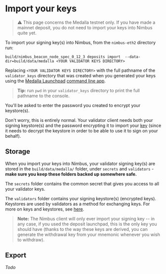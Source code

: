 # Import your keys


> ⚠️  This page concerns the Medalla testnet only. If you have made a mainnet deposit, you do not need to import your keys into Nimbus quite yet. 


To import your signing key(s) into Nimbus, from the `nimbus-eth2` directory run:

```
build/nimbus_beacon_node_spec_0_12_3 deposits import  --data-dir=build/data/medalla <YOUR VALIDATOR KEYS DIRECTORY>
 ```
 
 
 Replacing `<YOUR VALIDATOR KEYS DIRECTORY>` with the full pathname of the `validator_keys` directory that was created when you generated your keys using the [Medalla Launchpad](https://medalla.launchpad.ethereum.org/) [command line app](https://github.com/ethereum/eth2.0-deposit-cli/releases/).
 
 > **Tip:** run `pwd` in your `validator_keys` directory to print the full pathname to the console.
 
 You'll be asked to enter the password you created to encrypt your keystore(s).
 
 Don't worry, this is entirely normal. Your validator client needs both your signing keystore(s) and the password encrypting it to import your [key](https://blog.ethereum.org/2020/05/21/keys/) (since it needs to decrypt the keystore in order to be able to use it to sign on your behalf).

## Storage 

When you import your keys into Nimbus, your validator signing key(s) are stored in the `build/data/medalla/` folder, under `secrets` and `validators` - **make sure you keep these folders backed up somewhere safe.**
 
 The `secrets` folder contains the common secret that gives you access to all your validator keys.
 
 The `validators` folder contains your signing keystore(s) (encrypted keys). Keystores are used by validators as a method for exchanging keys. For more on keys and keystores, see [here](https://blog.ethereum.org/2020/05/21/keys/).
 
 >**Note:** The Nimbus client will only ever import your signing key -- in any case, if you used the deposit launchpad, this is the only key you should have (thanks to the way these keys are derived, you can generate the withdrawal key from your mnemonic whenever you wish to withdraw).
  
## Export

*Todo*
